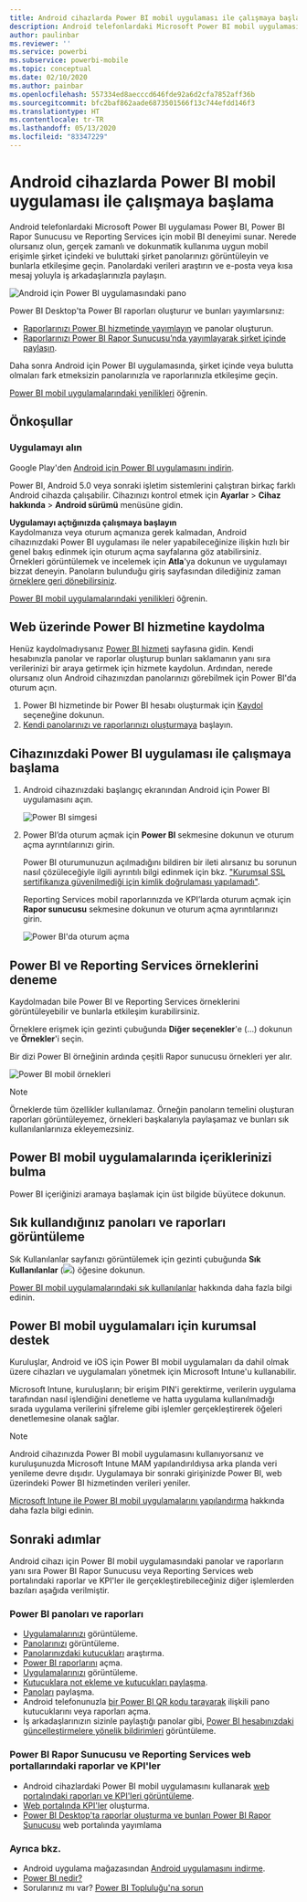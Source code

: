 ```yaml
---
title: Android cihazlarda Power BI mobil uygulaması ile çalışmaya başlama
description: Android telefonlardaki Microsoft Power BI mobil uygulamasının, şirket içindeki ve buluttaki iş bilgilerine mobil erişim sağlayarak Power BI'ı nasıl cebinize sığdırdığını öğrenin.
author: paulinbar
ms.reviewer: ''
ms.service: powerbi
ms.subservice: powerbi-mobile
ms.topic: conceptual
ms.date: 02/10/2020
ms.author: painbar
ms.openlocfilehash: 557334ed8aecccd646fde92a6d2cfa7852aff36b
ms.sourcegitcommit: bfc2baf862aade6873501566f13c744efdd146f3
ms.translationtype: HT
ms.contentlocale: tr-TR
ms.lasthandoff: 05/13/2020
ms.locfileid: "83347229"
---
```

# <a name="get-started-with-the-power-bi-mobile-app-on-android-devices"></a>Android cihazlarda Power BI mobil uygulaması ile çalışmaya başlama
Android telefonlardaki Microsoft Power BI uygulaması Power BI, Power BI Rapor Sunucusu ve Reporting Services için mobil BI deneyimi sunar. Nerede olursanız olun, gerçek zamanlı ve dokunmatik kullanıma uygun mobil erişimle şirket içindeki ve buluttaki şirket panolarınızı görüntüleyin ve bunlarla etkileşime geçin. Panolardaki verileri araştırın ve e-posta veya kısa mesaj yoluyla iş arkadaşlarınızla paylaşın. 

![Android için Power BI uygulamasındaki pano](./media/mobile-android-app-get-started/power-bi-android-dashboard-optimized-090117.png)

Power BI Desktop'ta Power BI raporları oluşturur ve bunları yayımlarsınız:

* [Raporlarınızı Power BI hizmetinde yayımlayın](../../fundamentals/power-bi-overview.md) ve panolar oluşturun.
* [Raporlarınızı Power BI Rapor Sunucusu’nda yayımlayarak şirket içinde paylaşın](../../report-server/quickstart-create-powerbi-report.md).

Daha sonra Android için Power BI uygulamasında, şirket içinde veya bulutta olmaları fark etmeksizin panolarınızla ve raporlarınızla etkileşime geçin.

[Power BI mobil uygulamalarındaki yenilikleri](../../mobile-whats-new-in-the-mobile-apps.md) öğrenin.

## <a name="prerequisites"></a>Önkoşullar

### <a name="get-the-app"></a>Uygulamayı alın

Google Play'den [Android için Power BI uygulamasını indirin](https://go.microsoft.com/fwlink/?LinkID=544867).
  
Power BI, Android 5.0 veya sonraki işletim sistemlerini çalıştıran birkaç farklı Android cihazda çalışabilir. Cihazınızı kontrol etmek için **Ayarlar** > **Cihaz hakkında** > **Android sürümü** menüsüne gidin. 

**Uygulamayı açtığınızda çalışmaya başlayın**    
Kaydolmanıza veya oturum açmanıza gerek kalmadan, Android cihazınızdaki Power BI uygulaması ile neler yapabileceğinize ilişkin hızlı bir genel bakış edinmek için oturum açma sayfalarına göz atabilirsiniz. Örnekleri görüntülemek ve incelemek için **Atla**'ya dokunun ve uygulamayı bizzat deneyin. Panoların bulunduğu giriş sayfasından dilediğiniz zaman [örneklere geri dönebilirsiniz](mobile-android-app-get-started.md#try-the-power-bi-and-reporting-services-samples).

[Power BI mobil uygulamalarındaki yenilikleri](../../mobile-whats-new-in-the-mobile-apps.md) öğrenin.

## <a name="sign-up-for-the-power-bi-service-on-the-web"></a>Web üzerinde Power BI hizmetine kaydolma
Henüz kaydolmadıysanız [Power BI hizmeti](https://powerbi.com/) sayfasına gidin. Kendi hesabınızla panolar ve raporlar oluşturup bunları saklamanın yanı sıra verilerinizi bir araya getirmek için hizmete kaydolun. Ardından, nerede olursanız olun Android cihazınızdan panolarınızı görebilmek için Power BI'da oturum açın.

1. Power BI hizmetinde bir Power BI hesabı oluşturmak için [Kaydol](https://go.microsoft.com/fwlink/?LinkID=513879) seçeneğine dokunun.
2. [Kendi panolarınızı ve raporlarınızı oluşturmaya](../../fundamentals/service-get-started.md) başlayın.

## <a name="get-started-with-the-power-bi-app-on-your-device"></a>Cihazınızdaki Power BI uygulaması ile çalışmaya başlama
1. Android cihazınızdaki başlangıç ekranından Android için Power BI uygulamasını açın.
   
   ![Power BI simgesi](./media/mobile-android-app-get-started/power-bi-logo-android.png)
2. Power BI’da oturum açmak için **Power BI** sekmesine dokunun ve oturum açma ayrıntılarınızı girin.

    Power BI oturumunuzun açılmadığını bildiren bir ileti alırsanız bu sorunun nasıl çözüleceğiyle ilgili ayrıntılı bilgi edinmek için bkz. ["Kurumsal SSL sertifikanıza güvenilmediği için kimlik doğrulaması yapılamadı"](mobile-android-app-error-corporate-ssl-account-is-untrusted.md).

   Reporting Services mobil raporlarınızda ve KPI’larda oturum açmak için **Rapor sunucusu** sekmesine dokunun ve oturum açma ayrıntılarınızı girin.
   
   ![Power BI'da oturum açma](./media/mobile-android-app-get-started/power-bi-connect-to-login.png)

## <a name="try-the-power-bi-and-reporting-services-samples"></a>Power BI ve Reporting Services örneklerini deneme
Kaydolmadan bile Power BI ve Reporting Services örneklerini görüntüleyebilir ve bunlarla etkileşim kurabilirsiniz.

Örneklere erişmek için gezinti çubuğunda **Diğer seçenekler**'e (...) dokunun ve **Örnekler**'i seçin.

Bir dizi Power BI örneğinin ardında çeşitli Rapor sunucusu örnekleri yer alır.
   
   ![Power BI mobil örnekleri](./media/mobile-android-app-get-started/power-bi-android-power-bi-samples.png)

   
   > [!NOTE]
   > Örneklerde tüm özellikler kullanılamaz. Örneğin panoların temelini oluşturan raporları görüntüleyemez, örnekleri başkalarıyla paylaşamaz ve bunları sık kullanılanlarınıza ekleyemezsiniz. 
   > 
   >

## <a name="find-your-content-in-the-power-bi-mobile-apps"></a>Power BI mobil uygulamalarında içeriklerinizi bulma

Power BI içeriğinizi aramaya başlamak için üst bilgide büyütece dokunun.

## <a name="view-your-favorite-dashboards-and-reports"></a>Sık kullandığınız panoları ve raporları görüntüleme
Sık Kullanılanlar sayfanızı görüntülemek için gezinti çubuğunda **Sık Kullanılanlar** (![](./media/mobile-android-app-get-started/power-bi-mobile-apps-home-favorites-icon.png)) öğesine dokunun. 

[Power BI mobil uygulamalarındaki sık kullanılanlar](mobile-apps-favorites.md) hakkında daha fazla bilgi edinin.

## <a name="enterprise-support-for-the-power-bi-mobile-apps"></a>Power BI mobil uygulamaları için kurumsal destek
Kuruluşlar, Android ve iOS için Power BI mobil uygulamaları da dahil olmak üzere cihazları ve uygulamaları yönetmek için Microsoft Intune'u kullanabilir.

Microsoft Intune, kuruluşların; bir erişim PIN'i gerektirme, verilerin uygulama tarafından nasıl işlendiğini denetleme ve hatta uygulama kullanılmadığı sırada uygulama verilerini şifreleme gibi işlemler gerçekleştirerek öğeleri denetlemesine olanak sağlar.

> [!NOTE]
> Android cihazınızda Power BI mobil uygulamasını kullanıyorsanız ve kuruluşunuzda Microsoft Intune MAM yapılandırıldıysa arka planda veri yenileme devre dışıdır. Uygulamaya bir sonraki girişinizde Power BI, web üzerindeki Power BI hizmetinden verileri yeniler.
> 
> 

[Microsoft Intune ile Power BI mobil uygulamalarını yapılandırma](../../admin/service-admin-mobile-intune.md) hakkında daha fazla bilgi edinin. 

## <a name="next-steps"></a>Sonraki adımlar
Android cihazı için Power BI mobil uygulamasındaki panolar ve raporların yanı sıra Power BI Rapor Sunucusu veya Reporting Services web portalındaki raporlar ve KPI'ler ile gerçekleştirebileceğiniz diğer işlemlerden bazıları aşağıda verilmiştir.

### <a name="power-bi-dashboards-and-reports"></a>Power BI panoları ve raporları
* [Uygulamalarınızı](../../collaborate-share/service-create-distribute-apps.md) görüntüleme.
* [Panolarınızı](../../mobile-apps-view-dashboard.md) görüntüleme.
* [Panolarınızdaki kutucukları](../../mobile-tiles-in-the-mobile-apps.md) araştırma.
* [Power BI raporlarını](../../mobile-reports-in-the-mobile-apps.md) açma.
* [Uygulamalarınızı](../../collaborate-share/service-create-distribute-apps.md) görüntüleme.
* [Kutucuklara not ekleme ve kutucukları paylaşma](mobile-annotate-and-share-a-tile-from-the-mobile-apps.md).
* [Panoları](../../mobile-share-dashboard-from-the-mobile-apps.md) paylaşma.
* Android telefonunuzla [bir Power BI QR kodu tarayarak](../../mobile-apps-qr-code.md) ilişkili pano kutucuklarını veya raporları açma. 
* İş arkadaşlarınızın sizinle paylaştığı panolar gibi, [Power BI hesabınızdaki güncelleştirmelere yönelik bildirimleri](../../mobile-apps-notification-center.md) görüntüleme.

### <a name="reports-and-kpis-on-the-power-bi-report-server-and-reporting-services-web-portals"></a>Power BI Rapor Sunucusu ve Reporting Services web portallarındaki raporlar ve KPI'ler
* Android cihazlardaki Power BI mobil uygulamasını kullanarak [web portalındaki raporları ve KPI'leri görüntüleme](mobile-app-ssrs-kpis-mobile-on-premises-reports.md).
* [Web portalında KPI'ler](https://docs.microsoft.com/sql/reporting-services/working-with-kpis-in-reporting-services) oluşturma.
* [Power BI Desktop'ta raporlar oluşturma ve bunları Power BI Rapor Sunucusu](../../report-server/quickstart-create-powerbi-report.md) web portalında yayımlama

### <a name="see-also"></a>Ayrıca bkz.
* Android uygulama mağazasından [Android uygulamasını indirme](https://go.microsoft.com/fwlink/?LinkID=544867).
* [Power BI nedir?](../../fundamentals/power-bi-overview.md)
* Sorularınız mı var? [Power BI Topluluğu'na sorun](https://community.powerbi.com/)
